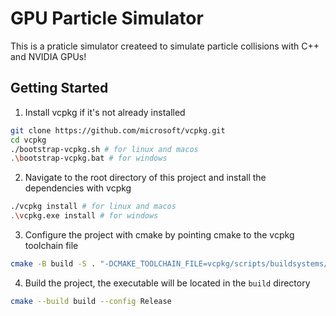 # GPU Particle Simulator

This is a praticle simulator createed to simulate particle collisions with C++ and NVIDIA GPUs!

## Getting Started

1. Install vcpkg if it's not already installed

```bash
git clone https://github.com/microsoft/vcpkg.git
cd vcpkg
./bootstrap-vcpkg.sh # for linux and macos
.\bootstrap-vcpkg.bat # for windows
```

2. Navigate to the root directory of this project and install the dependencies with vcpkg

```bash
./vcpkg install # for linux and macos
.\vcpkg.exe install # for windows
```

3. Configure the project with cmake by pointing cmake to the vcpkg toolchain file

```bash
cmake -B build -S . "-DCMAKE_TOOLCHAIN_FILE=vcpkg/scripts/buildsystems/vcpkg.cmake"
```

4. Build the project, the executable will be located in the `build` directory

```bash
cmake --build build --config Release
```
